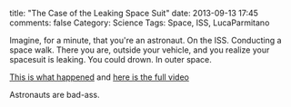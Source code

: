 title: "The Case of the Leaking Space Suit"
date: 2013-09-13 17:45
comments: false
Category: Science
Tags: Space, ISS, LucaParmitano

Imagine, for a minute, that you're an astronaut.  On the ISS.  Conducting a space walk.  There you are, outside your vehicle, and you realize your spacesuit is leaking.  You could drown.  In outer space.

<!-- more -->

[This is what happened](http://blogs.esa.int/luca-parmitano/2013/08/20/eva-23-exploring-the-frontier/) and [here is the full video](https://www.youtube.com/watch?feature=player_embedded&v=9vk_UdxAH_g#at=1510)

Astronauts are bad-ass.
